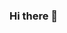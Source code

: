 ### Hi there 👋

<!--
**JamesLCarpino/JamesLCarpino** is a ✨ _special_ ✨ repository because its `README.md` (this file) appears on your GitHub profile.

My name is James, and I'm a full stack developer! If I tried to breakdown my trajectory to this point in emojis it would look like this:

- ⚡ Fun fact: ... I'm a huge fan of wearing short shorts and am a long distance hiker/runner.
-->
